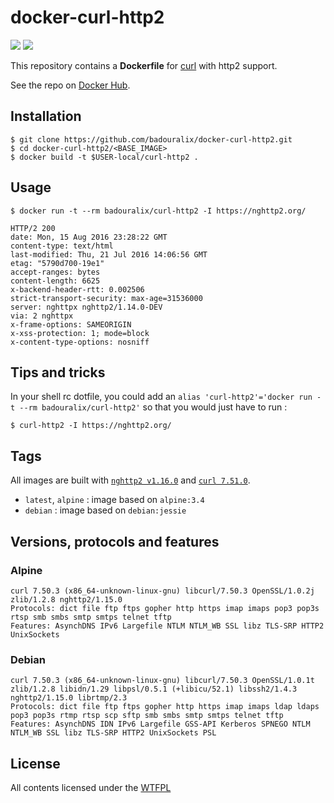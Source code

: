docker-curl-http2
=================

[![](https://images.microbadger.com/badges/version/badouralix/curl-http2.svg)](https://microbadger.com/images/badouralix/curl-http2 "Get your own version badge on microbadger.com") [![](https://images.microbadger.com/badges/image/badouralix/curl-http2.svg)](https://microbadger.com/images/badouralix/curl-http2 "Get your own image badge on microbadger.com")

This repository contains a **Dockerfile** for [curl](https://curl.haxx.se/) with http2 support.

See the repo on [Docker Hub](https://hub.docker.com/r/badouralix/curl-http2/).


## Installation

```
$ git clone https://github.com/badouralix/docker-curl-http2.git
$ cd docker-curl-http2/<BASE_IMAGE>
$ docker build -t $USER-local/curl-http2 .
```


## Usage

```
$ docker run -t --rm badouralix/curl-http2 -I https://nghttp2.org/

HTTP/2 200
date: Mon, 15 Aug 2016 23:28:22 GMT
content-type: text/html
last-modified: Thu, 21 Jul 2016 14:06:56 GMT
etag: "5790d700-19e1"
accept-ranges: bytes
content-length: 6625
x-backend-header-rtt: 0.002506
strict-transport-security: max-age=31536000
server: nghttpx nghttp2/1.14.0-DEV
via: 2 nghttpx
x-frame-options: SAMEORIGIN
x-xss-protection: 1; mode=block
x-content-type-options: nosniff
```


## Tips and tricks

In your shell rc dotfile, you could add an `alias 'curl-http2'='docker run -t --rm badouralix/curl-http2'`
so that you would just have to run :

```
$ curl-http2 -I https://nghttp2.org/
```


## Tags

All images are built with [`nghttp2 v1.16.0`](https://github.com/nghttp2/nghttp2/releases/tag/v1.16.0) and [`curl 7.51.0`](https://github.com/curl/curl/releases/tag/curl-7_51.0).

 - `latest`, `alpine` : image based on `alpine:3.4`
 - `debian` : image based on `debian:jessie`


## Versions, protocols and features

### Alpine

```
curl 7.50.3 (x86_64-unknown-linux-gnu) libcurl/7.50.3 OpenSSL/1.0.2j zlib/1.2.8 nghttp2/1.15.0
Protocols: dict file ftp ftps gopher http https imap imaps pop3 pop3s rtsp smb smbs smtp smtps telnet tftp
Features: AsynchDNS IPv6 Largefile NTLM NTLM_WB SSL libz TLS-SRP HTTP2 UnixSockets
```

### Debian

```
curl 7.50.3 (x86_64-unknown-linux-gnu) libcurl/7.50.3 OpenSSL/1.0.1t zlib/1.2.8 libidn/1.29 libpsl/0.5.1 (+libicu/52.1) libssh2/1.4.3 nghttp2/1.15.0 librtmp/2.3
Protocols: dict file ftp ftps gopher http https imap imaps ldap ldaps pop3 pop3s rtmp rtsp scp sftp smb smbs smtp smtps telnet tftp
Features: AsynchDNS IDN IPv6 Largefile GSS-API Kerberos SPNEGO NTLM NTLM_WB SSL libz TLS-SRP HTTP2 UnixSockets PSL
```


## License

All contents licensed under the [WTFPL](LICENSE)

